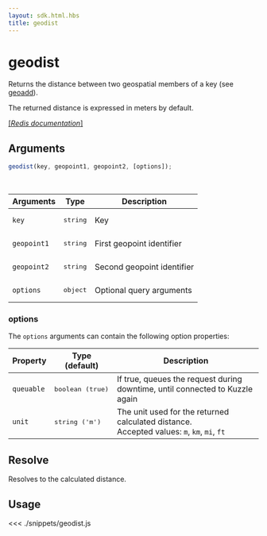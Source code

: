 ```yaml
---
layout: sdk.html.hbs
title: geodist
---
```


# geodist

Returns the distance between two geospatial members of a key (see [geoadd](/sdk-reference/js/6/ms/geoadd/)).

The returned distance is expressed in meters by default.

[[_Redis documentation_]](https://redis.io/commands/geodist)

## Arguments

```js
geodist(key, geopoint1, geopoint2, [options]);
```

<br/>

| Arguments   | Type              | Description                |
| ----------- | ----------------- | -------------------------- |
| `key`       | <pre>string</pre> | Key                        |
| `geopoint1` | <pre>string</pre> | First geopoint identifier  |
| `geopoint2` | <pre>string</pre> | Second geopoint identifier |
| `options`   | <pre>object</pre> | Optional query arguments   |

### options

The `options` arguments can contain the following option properties:

| Property   | Type (default)            | Description                                                                                    |
| ---------- | ------------------------- | ---------------------------------------------------------------------------------------------- |
| `queuable` | <pre>boolean (true)</pre> | If true, queues the request during downtime, until connected to Kuzzle again                   |
| `unit`     | <pre>string ('m')</pre>   | The unit used for the returned calculated distance.<br/>Accepted values: `m`, `km`, `mi`, `ft` |

## Resolve

Resolves to the calculated distance.

## Usage

<<< ./snippets/geodist.js
